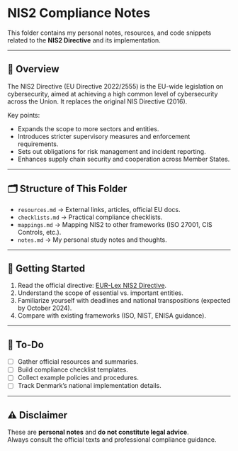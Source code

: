 # NIS2 Compliance Notes

This folder contains my personal notes, resources, and code snippets related to the **NIS2 Directive** and its implementation.

---

## 📖 Overview
The NIS2 Directive (EU Directive 2022/2555) is the EU-wide legislation on cybersecurity, aimed at achieving a high common level of cybersecurity across the Union. It replaces the original NIS Directive (2016).

Key points:
- Expands the scope to more sectors and entities.
- Introduces stricter supervisory measures and enforcement requirements.
- Sets out obligations for risk management and incident reporting.
- Enhances supply chain security and cooperation across Member States.

---

## 🗂️ Structure of This Folder
- `resources.md` → External links, articles, official EU docs.
- `checklists.md` → Practical compliance checklists.
- `mappings.md` → Mapping NIS2 to other frameworks (ISO 27001, CIS Controls, etc.).
- `notes.md` → My personal study notes and thoughts.

---

## 🚀 Getting Started
1. Read the official directive: [EUR-Lex NIS2 Directive](https://eur-lex.europa.eu/legal-content/EN/TXT/?uri=CELEX%3A32022L2555).
2. Understand the scope of essential vs. important entities.
3. Familiarize yourself with deadlines and national transpositions (expected by October 2024).
4. Compare with existing frameworks (ISO, NIST, ENISA guidance).

---

## 📌 To-Do
- [ ] Gather official resources and summaries.
- [ ] Build compliance checklist templates.
- [ ] Collect example policies and procedures.
- [ ] Track Denmark’s national implementation details.

---

## ⚠️ Disclaimer
These are **personal notes** and **do not constitute legal advice**.  
Always consult the official texts and professional compliance guidance.
